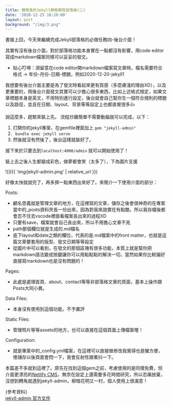 ```yaml
---
title: 懶惰鬼的Jekyll靜態網頁部落格(二)
date: '2020-12-25 18:20:00'
layout: post
background: "/img/3.png"
---
```


書接上回，今天來繼續完成Jekyll部落格的必做任務四-後台介面！

其實有沒有後台介面，對於部落格功能本身實在一點都沒有影響，用code editor寫成markdown檔案同樣可以妥妥的發文。
- 貼心叮嚀：須留意在code editor開markdown檔案寫文章時，檔名需要符合格式 → 年份-月份-日期-標題，例如2020-12-20-jekyll1<br>

我想要有後台介面主要是為了發文時看起來更有質感（多麼膚淺的理由XD），以及更重要的，用後台介面發文其實可以少擔心很多東西，比如上述格式規定，如果文章標題本身是英文，不用特別進行設定，後台就會自己幫你生一個符合規則的標題以及路徑，並且在日期、layout、背景等等設定上也都直覺很多👍

說這麼多，趕緊來裝上先。
流程炒雞簡單不需要動腦就可以完成，以下：

1. 打開你的jekyll專案，在gemfile裡面加上 ```gem "jekyll-admin"```
2. ``` bundle exec jekyll serve``` 
3. 然後就沒有然後了，後台這樣就裝好了。

接下來於只要去到```localhost:4000/admin``` 就可以開始使用了！

裝上去之後人生都變成彩色，做夢都會笑（太多了），下為圖片支援<br>

![]({{ 'img/jekyll-admin.png' | relative_url }})

好像太快就說完了，再多擠一點東西出來好了。來簡介一下使用介面的部分：

Posts: 
- 顧名思義就是管理文章的地方，在這裡寫的文章，儲存之後會很神奇的在專案當中的_posts資料夾長一份出來，因為對我來說實在有點酷，所以我存檔後都會忍不住去vscode裡面看檔案長出來的過程XD 
- 只要有save，檔案就會自己長出來，所以不用擔心文章不見
- path那個欄位就是生成的.md檔名
- 底下layout和date之類的欄位，代表的是.md檔案中的front matter，也就是這篇文章要套用的版型、發文日期等等設定
- 從圖片中可以看到，在發文的那個區塊有很多功能，本質上就是幫你把markdown語法變成按鍵讓你可以用點點點的解決一切，當然如果你比較偏好直接寫markdown也是沒有問題的！

Pages:
- 此處是處理首頁、about、contact等等非部落格文章的頁面，基本上操作跟Posts大同小異。

Data Files:
- 本身沒有使用到這個功能，不予置評

Static Files:
- 管理照片等等assets的地方，也可以直接在這個頁面上傳檔案喔！

Configuration:
- 就是專案中的_config.yml檔案，在這裡可以直接做修改我覺得也是蠻方便，惟儲存以後頁面會閃一下，我會反射性跟著抖一下。

本篇差不多就到這裡了。原先在找到這個gem之前，考慮使用的是同樣免費，但介面更漂亮的[Netlify CMS](https://www.netlifycms.org/)，無奈在設定上還需要多花時間研究，所以忍痛放棄，沒想到轉角就遇到jekyll-admin，柳暗花明又一村，個人使用上很滿意！

{參考資料}<br>
[jekyll-admin 官方文件](https://jekyll.github.io/jekyll-admin/)
